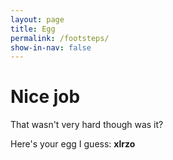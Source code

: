 ```yaml
---
layout: page
title: Egg
permalink: /footsteps/
show-in-nav: false
---
```


# Nice job

That wasn't very hard though was it?

Here's your egg I guess: **xlrzo**
